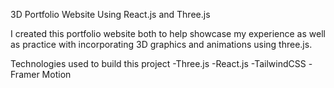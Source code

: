 3D Portfolio Website Using React.js and Three.js

I created this portfolio website both to help showcase my experience as well as practice with incorporating 3D graphics and animations using three.js.

Technologies used to build this project 
-Three.js
-React.js
-TailwindCSS
-Framer Motion